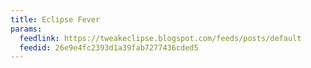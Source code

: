 ```yaml
---
title: Eclipse Fever
params:
  feedlink: https://tweakeclipse.blogspot.com/feeds/posts/default
  feedid: 26e9e4fc2393d1a39fab7277436cded5
---
```

